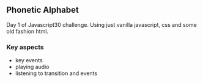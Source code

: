 ## Phonetic Alphabet

Day 1 of Javascript30 challenge. Using just vanilla javascript, css and some old fashion html. 

### Key aspects
- key events
- playing audio
- listening to transition and events



